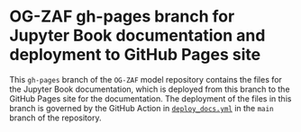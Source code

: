 # OG-ZAF gh-pages branch for Jupyter Book documentation and deployment to GitHub Pages site
This `gh-pages` branch of the `OG-ZAF` model repository contains the files for the Jupyter Book documentation, which is deployed from this branch to the GitHub Pages site for the documentation. The deployment of the files in this branch is governed by the GitHub Action in [`deploy_docs.yml`](https://github.com/EAPD-DRB/OG-ZAF/blob/gh-pages/.github/workflows/deploy_docs.yml) in the `main` branch of the repository.
